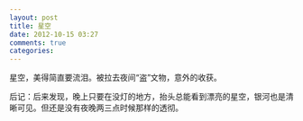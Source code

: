 ```yaml
---
layout: post
title: 星空
date: 2012-10-15 03:27
comments: true
categories: 
---
```


星空，美得简直要流泪。被拉去夜间“盗”文物，意外的收获。

后记：后来发现，晚上只要在没灯的地方，抬头总能看到漂亮的星空，银河也是清晰可见。但还是没有夜晚两三点时候那样的透彻。


